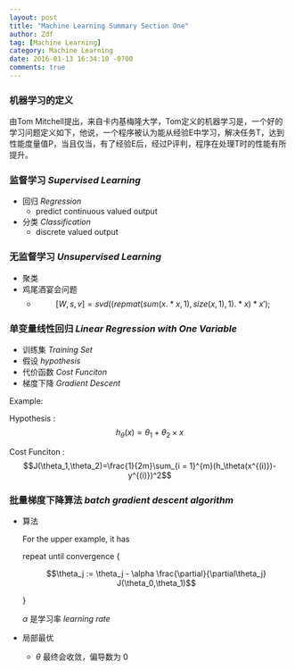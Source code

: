 ```yaml
---
layout: post
title: "Machine Learning Summary Section One"
author: Zdf
tag: [Machine Learning]
category: Machine Learning
date: 2016-01-13 16:34:10 -0700
comments: true
---
```


### 机器学习的定义
由Tom Mitchell提出，来自卡内基梅隆大学，Tom定义的机器学习是，一个好的学习问题定义如下，他说，一个程序被认为能从经验E中学习，解决任务T，达到性能度量值P，当且仅当，有了经验E后，经过P评判，程序在处理T时的性能有所提升。

### 监督学习 _Supervised Learning_
* 回归 _Regression_ 
    * predict continuous valued output
* 分类 _Classification_
	* discrete valued output

### 无监督学习 _Unsupervised Learning_
* 聚类
* 鸡尾酒宴会问题
	* $$[W,s,v] = svd((repmat(sum(x.*x,1),size(x,1),1).*x)*x');$$
	
### 单变量线性回归 _Linear Regression with One Variable_

* 训练集 _Training Set_
* 假设 _hypothesis_
* 代价函数 _Cost Funciton_
* 梯度下降 _Gradient Descent_

Example:

Hypothesis : $$h_{\theta}(x)={\theta}_1 + {\theta}_2 \times x$$

Cost Funciton : $$J(\theta_1,\theta_2)=\frac{1}{2m}\sum_{i = 1}^{m}(h_\theta(x^{(i)})-y^{(i)})^2$$


### 批量梯度下降算法 _batch gradient descent algorithm_

* 算法
    
    For the upper example, it has

    repeat until convergence {

    $$\theta_j := \theta_j - \alpha \frac{\partial}{\partial\theta_j} J(\theta_0,\theta_1)$$

    }
    
    $\alpha$ 是学习率 _learning rate_

* 局部最优
    * $\theta$ 最终会收敛，偏导数为 $0$
